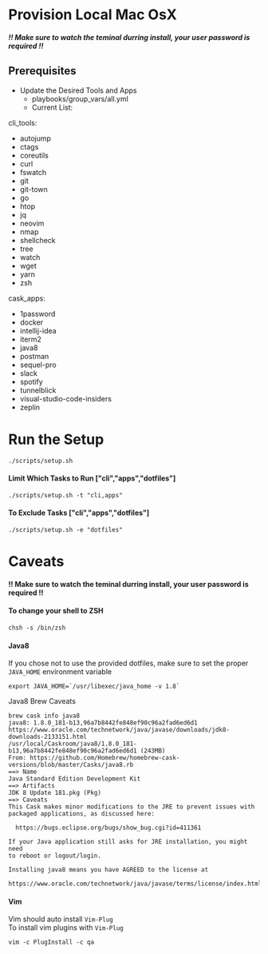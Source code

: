 Provision Local Mac OsX
=====================================
##### !! Make sure to watch the teminal durring install, your user password is required !! 
## Prerequisites  
  * Update the Desired Tools and Apps  
    *  playbooks/group_vars/all.yml 
    *  Current List:  

 cli_tools:
  - autojump
  - ctags
  - coreutils
  - curl 
  - fswatch
  - git
  - git-town
  - go
  - htop
  - jq
  - neovim
  - nmap
  - shellcheck
  - tree
  - watch
  - wget
  - yarn
  - zsh

cask_apps:
  - 1password
  - docker
  - intellij-idea
  - iterm2
  - java8
  - postman
  - sequel-pro
  - slack
  - spotify
  - tunnelblick
  - visual-studio-code-insiders
  - zeplin

# Run the Setup
  `./scripts/setup.sh`

#### Limit Which Tasks to Run  ["cli","apps","dotfiles"]
  `./scripts/setup.sh -t "cli,apps"`

#### To Exclude Tasks ["cli","apps","dotfiles"]
  `./scripts/setup.sh -e "dotfiles"`
  

# Caveats
#### !! Make sure to watch the teminal durring install, your user password is required !! 

#### To change your shell to ZSH
```shell_session 
chsh -s /bin/zsh
```  

#### Java8
If you chose not to use the provided dotfiles, make sure to set the proper `JAVA_HOME` environment variable  
```
export JAVA_HOME=`/usr/libexec/java_home -v 1.8`
```
Java8 Brew Caveats
```shell_session
brew cask info java8
java8: 1.8.0_181-b13,96a7b8442fe848ef90c96a2fad6ed6d1
https://www.oracle.com/technetwork/java/javase/downloads/jdk8-downloads-2133151.html
/usr/local/Caskroom/java8/1.8.0_181-b13,96a7b8442fe848ef90c96a2fad6ed6d1 (243MB)
From: https://github.com/Homebrew/homebrew-cask-versions/blob/master/Casks/java8.rb
==> Name
Java Standard Edition Development Kit
==> Artifacts
JDK 8 Update 181.pkg (Pkg)
==> Caveats
This Cask makes minor modifications to the JRE to prevent issues with
packaged applications, as discussed here:

  https://bugs.eclipse.org/bugs/show_bug.cgi?id=411361

If your Java application still asks for JRE installation, you might need
to reboot or logout/login.

Installing java8 means you have AGREED to the license at
  https://www.oracle.com/technetwork/java/javase/terms/license/index.html
```

#### Vim
Vim should auto install `Vim-Plug`   
To install vim plugins with `Vim-Plug`
```
vim -c PlugInstall -c qa
```
